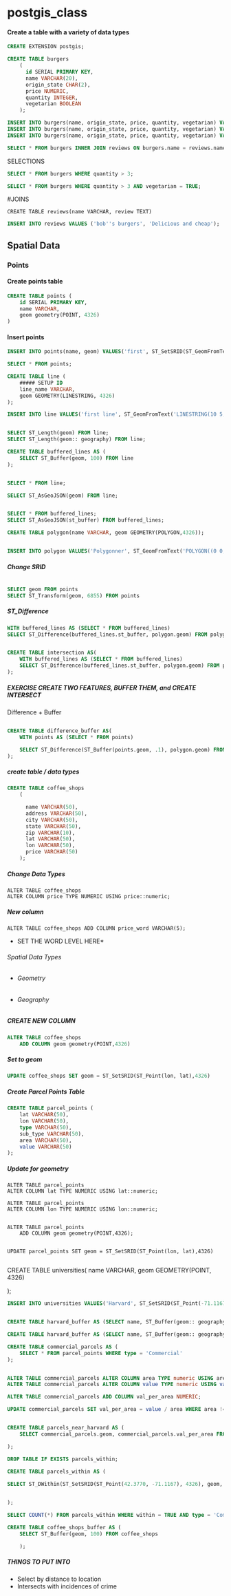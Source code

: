 # postgis_class


#### Create a table with a variety of data types

```SQL
CREATE EXTENSION postgis;
```


```SQL
CREATE TABLE burgers
	(
	  id SERIAL PRIMARY KEY,
	  name VARCHAR(20),
	  origin_state CHAR(2),
	  price NUMERIC,
	  quantity INTEGER,
	  vegetarian BOOLEAN
	);

```
```SQL
INSERT INTO burgers(name, origin_state, price, quantity, vegetarian) VALUES('bob''s burgers', 'NJ', 5.95, 2, FALSE);
INSERT INTO burgers(name, origin_state, price, quantity, vegetarian) VALUES('veggie town', 'CA', 5.95, 5, TRUE);
INSERT INTO burgers(name, origin_state, price, quantity, vegetarian) VALUES('the slab', 'TX', 25.95, 10, FALSE);
```




```SQL
SELECT * FROM burgers INNER JOIN reviews ON burgers.name = reviews.name WHERE burgers.name = 'bob''s burgers';
```

SELECTIONS

```SQL
SELECT * FROM burgers WHERE quantity > 3;
```

```SQL
SELECT * FROM burgers WHERE quantity > 3 AND vegetarian = TRUE;
```

#JOINS

```
CREATE TABLE reviews(name VARCHAR, review TEXT)
```

```SQL
INSERT INTO reviews VALUES ('bob''s burgers', 'Delicious and cheap');
```



## Spatial Data 


### Points 

#### Create points table
```SQL
CREATE TABLE points (
	id SERIAL PRIMARY KEY,
	name VARCHAR,
	geom geometry(POINT, 4326)
)
```
#### Insert points

```SQL
INSERT INTO points(name, geom) VALUES('first', ST_SetSRID(ST_GeomFromText('POINT(-71.064544 42.28787)'), 4326))

```

```SQL
SELECT * FROM points;
```




```SQL
CREATE TABLE line (
	##### SETUP ID
	line_name VARCHAR,
	geom GEOMETRY(LINESTRING, 4326)
);

INSERT INTO line VALUES('first line', ST_GeomFromText('LINESTRING(10 5, 10 6, 10 9, 11 9)', 4326));


SELECT ST_Length(geom) FROM line;
SELECT ST_Length(geom:: geography) FROM line;
```


```SQL
CREATE TABLE buffered_lines AS (
	SELECT ST_Buffer(geom, 100) FROM line
);
```

```SQL

SELECT * FROM line;

SELECT ST_AsGeoJSON(geom) FROM line;


SELECT * FROM buffered_lines;
SELECT ST_AsGeoJSON(st_buffer) FROM buffered_lines;
```




```SQL
CREATE TABLE polygon(name VARCHAR, geom GEOMETRY(POLYGON,4326));


INSERT INTO polygon VALUES('Polygonner', ST_GeomFromText('POLYGON((0 0, 0 10, 10 10, 10 0, 0 0))', 4326));

```

##### Change SRID

```SQL

SELECT geom FROM points
SELECT ST_Transform(geom, 6855) FROM points
```


##### ST_Difference 
```SQL
WITH buffered_lines AS (SELECT * FROM buffered_lines)	
SELECT ST_Difference(buffered_lines.st_buffer, polygon.geom) FROM polygon, buffered_lines


CREATE TABLE intersection AS(
	WITH buffered_lines AS (SELECT * FROM buffered_lines)	
	SELECT ST_Difference(buffered_lines.st_buffer, polygon.geom) FROM polygon, buffered_lines
);

```


##### EXERCISE CREATE TWO FEATURES, BUFFER THEM, and CREATE INTERSECT



Difference + Buffer

```SQL

CREATE TABLE difference_buffer AS(
	WITH points AS (SELECT * FROM points)

	SELECT ST_Difference(ST_Buffer(points.geom, .1), polygon.geom) FROM points, polygon
);
```

##### create table / data types

```SQL
CREATE TABLE coffee_shops
	(

	  name VARCHAR(50),
	  address VARCHAR(50),
	  city VARCHAR(50),
	  state VARCHAR(50),
	  zip VARCHAR(10),
	  lat VARCHAR(50),
	  lon VARCHAR(50),
	  price VARCHAR(50)
	);

```

##### Change Data Types

```
ALTER TABLE coffee_shops 
ALTER COLUMN price TYPE NUMERIC USING price::numeric;
```
##### New column

`ALTER TABLE coffee_shops ADD COLUMN price_word VARCHAR(5);`
* SET THE WORD LEVEL HERE*


###### Spatial Data Types

* ###### Geometry 
* ###### Geography


##### CREATE NEW COLUMN
```SQL
ALTER TABLE coffee_shops
	ADD COLUMN geom geometry(POINT,4326)
```

##### Set to geom

```SQL
UPDATE coffee_shops SET geom = ST_SetSRID(ST_Point(lon, lat),4326)
```
##### Create Parcel Points Table


```SQL
CREATE TABLE parcel_points (
	lat VARCHAR(50),
	lon VARCHAR(50),
	type VARCHAR(50),
	sub_type VARCHAR(50),
	area VARCHAR(50),
	value VARCHAR(50)
);
```


##### Update for geometry 
```
ALTER TABLE parcel_points 
ALTER COLUMN lat TYPE NUMERIC USING lat::numeric;

ALTER TABLE parcel_points 
ALTER COLUMN lon TYPE NUMERIC USING lon::numeric;


ALTER TABLE parcel_points
	ADD COLUMN geom geometry(POINT,4326);


UPDATE parcel_points SET geom = ST_SetSRID(ST_Point(lon, lat),4326)
	
```
CREATE TABLE universities(
	name VARCHAR,
	geom GEOMETRY(POINT, 4326)

);


```SQL
INSERT INTO universities VALUES('Harvard', ST_SetSRID(ST_Point(-71.1167, 42.3770), 4326)); 


CREATE TABLE harvard_buffer AS (SELECT name, ST_Buffer(geom:: geography, 800) AS geom FROM universities WHERE name = 'Harvard');

CREATE TABLE harvard_buffer AS (SELECT name, ST_Buffer(geom:: geography, 1000) AS geom FROM universities WHERE name = 'Harvard');

CREATE TABLE commercial_parcels AS (
	SELECT * FROM parcel_points WHERE type = 'Commercial'
);


ALTER TABLE commercial_parcels ALTER COLUMN area TYPE numeric USING area::numeric; 
ALTER TABLE commercial_parcels ALTER COLUMN value TYPE numeric USING value::numeric; 

ALTER TABLE commercial_parcels ADD COLUMN val_per_area NUMERIC;

UPDATE commercial_parcels SET val_per_area = value / area WHERE area != 0 AND value != 0;


CREATE TABLE parcels_near_harvard AS (
	SELECT commercial_parcels.geom, commercial_parcels.val_per_area FROM commercial_parcels, harvard_buffer WHERE ST_Contains(commercial_parcels.geom, harvard_buffer.geom:: geometry)

);

```


```SQL
DROP TABLE IF EXISTS parcels_within;

CREATE TABLE parcels_within AS (
	
SELECT ST_DWithin(ST_SetSRID(ST_Point(42.3770, -71.1167), 4326), geom, 200) AS within, id, geom, value, type FROM parcel_points_copy


);

SELECT COUNT(*) FROM parcels_within WHERE within = TRUE AND type = 'Commercial';

CREATE TABLE coffee_shops_buffer AS (
	SELECT ST_Buffer(geom, 100) FROM coffee_shops

	);

```

##### THINGS TO PUT INTO

* Select by distance to location
* Intersects with incidences of crime
